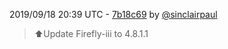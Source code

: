 2019/09/18 20:39 UTC - [7b18c69](https://github.com/hassio-addons/addon-firefly-iii/commit/7b18c691f387ec99ca27b245e2253b0ca43cf7b0) by [@sinclairpaul](https://github.com/sinclairpaul)
> ⬆Update Firefly-iii to 4.8.1.1 


